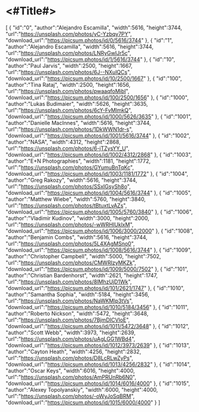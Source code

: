 #  <#Title#>
 [
   {
      "id":"0",
      "author":"Alejandro Escamilla",
      "width":5616,
      "height":3744,
      "url":"https://unsplash.com/photos/yC-Yzbqy7PY",
      "download_url":"https://picsum.photos/id/0/5616/3744"
   },
   {
      "id":"1",
      "author":"Alejandro Escamilla",
      "width":5616,
      "height":3744,
      "url":"https://unsplash.com/photos/LNRyGwIJr5c",
      "download_url":"https://picsum.photos/id/1/5616/3744"
   },
   {
      "id":"10",
      "author":"Paul Jarvis",
      "width":2500,
      "height":1667,
      "url":"https://unsplash.com/photos/6J--NXulQCs",
      "download_url":"https://picsum.photos/id/10/2500/1667"
   },
   {
      "id":"100",
      "author":"Tina Rataj",
      "width":2500,
      "height":1656,
      "url":"https://unsplash.com/photos/pwaaqfoMibI",
      "download_url":"https://picsum.photos/id/100/2500/1656"
   },
   {
      "id":"1000",
      "author":"Lukas Budimaier",
      "width":5626,
      "height":3635,
      "url":"https://unsplash.com/photos/6cY-FvMlmkQ",
      "download_url":"https://picsum.photos/id/1000/5626/3635"
   },
   {
      "id":"1001",
      "author":"Danielle MacInnes",
      "width":5616,
      "height":3744,
      "url":"https://unsplash.com/photos/1DkWWN1dr-s",
      "download_url":"https://picsum.photos/id/1001/5616/3744"
   },
   {
      "id":"1002",
      "author":"NASA",
      "width":4312,
      "height":2868,
      "url":"https://unsplash.com/photos/6-jTZysYY_U",
      "download_url":"https://picsum.photos/id/1002/4312/2868"
   },
   {
      "id":"1003",
      "author":"E+N Photographies",
      "width":1181,
      "height":1772,
      "url":"https://unsplash.com/photos/GYumuBnTqKc",
      "download_url":"https://picsum.photos/id/1003/1181/1772"
   },
   {
      "id":"1004",
      "author":"Greg Rakozy",
      "width":5616,
      "height":3744,
      "url":"https://unsplash.com/photos/SSxIGsySh8o",
      "download_url":"https://picsum.photos/id/1004/5616/3744"
   },
   {
      "id":"1005",
      "author":"Matthew Wiebe",
      "width":5760,
      "height":3840,
      "url":"https://unsplash.com/photos/tBtuxtLvAZs",
      "download_url":"https://picsum.photos/id/1005/5760/3840"
   },
   {
      "id":"1006",
      "author":"Vladimir Kudinov",
      "width":3000,
      "height":2000,
      "url":"https://unsplash.com/photos/-wWRHIUklxM",
      "download_url":"https://picsum.photos/id/1006/3000/2000"
   },
   {
      "id":"1008",
      "author":"Benjamin Combs",
      "width":5616,
      "height":3744,
      "url":"https://unsplash.com/photos/5L4XAgMSno0",
      "download_url":"https://picsum.photos/id/1008/5616/3744"
   },
   {
      "id":"1009",
      "author":"Christopher Campbell",
      "width":5000,
      "height":7502,
      "url":"https://unsplash.com/photos/CMWRIzyMKZk",
      "download_url":"https://picsum.photos/id/1009/5000/7502"
   },
   {
      "id":"101",
      "author":"Christian Bardenhorst",
      "width":2621,
      "height":1747,
      "url":"https://unsplash.com/photos/8lMhzUjD1Wk",
      "download_url":"https://picsum.photos/id/101/2621/1747"
   },
   {
      "id":"1010",
      "author":"Samantha Sophia",
      "width":5184,
      "height":3456,
      "url":"https://unsplash.com/photos/NaWKMlp3tVs",
      "download_url":"https://picsum.photos/id/1010/5184/3456"
   },
   {
      "id":"1011",
      "author":"Roberto Nickson",
      "width":5472,
      "height":3648,
      "url":"https://unsplash.com/photos/7BjmDICVloE",
      "download_url":"https://picsum.photos/id/1011/5472/3648"
   },
   {
      "id":"1012",
      "author":"Scott Webb",
      "width":3973,
      "height":2639,
      "url":"https://unsplash.com/photos/uAgLGG1WBd4",
      "download_url":"https://picsum.photos/id/1012/3973/2639"
   },
   {
      "id":"1013",
      "author":"Cayton Heath",
      "width":4256,
      "height":2832,
      "url":"https://unsplash.com/photos/D8LcRLwZyPs",
      "download_url":"https://picsum.photos/id/1013/4256/2832"
   },
   {
      "id":"1014",
      "author":"Oscar Keys",
      "width":6016,
      "height":4000,
      "url":"https://unsplash.com/photos/AmPRUnRb6N0",
      "download_url":"https://picsum.photos/id/1014/6016/4000"
   },
   {
      "id":"1015",
      "author":"Alexey Topolyanskiy",
      "width":6000,
      "height":4000,
      "url":"https://unsplash.com/photos/-oWyJoSqBRM",
      "download_url":"https://picsum.photos/id/1015/6000/4000"
   }
]

